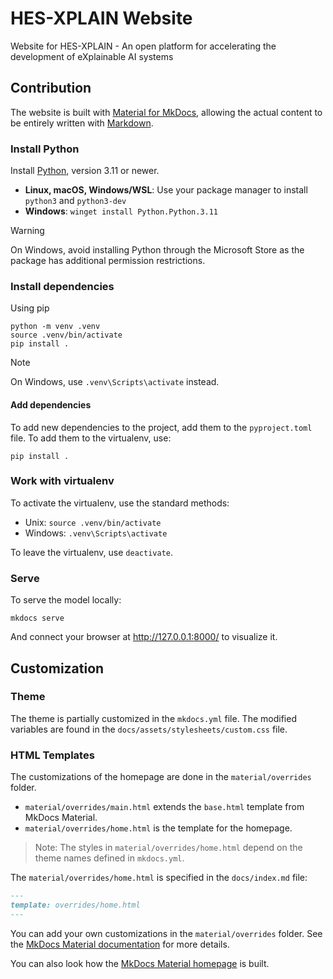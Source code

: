# HES-XPLAIN Website

Website for HES-XPLAIN - An open platform for accelerating the development of eXplainable AI systems

## Contribution

The website is built with [Material for MkDocs](https://squidfunk.github.io/mkdocs-material/),
allowing the actual content to be entirely written with [Markdown](https://www.markdownguide.org/).

### Install Python

Install [Python](https://www.python.org/), version 3.11 or newer.

* **Linux, macOS, Windows/WSL**: Use your package manager to install `python3` and `python3-dev`
* **Windows**: `winget install Python.Python.3.11`

> [!WARNING]
> On Windows, avoid installing Python through the Microsoft Store as the package has additional permission restrictions.

### Install dependencies

Using pip

```shell
python -m venv .venv
source .venv/bin/activate
pip install .
```

> [!NOTE]
> On Windows, use `.venv\Scripts\activate` instead.

#### Add dependencies

To add new dependencies to the project, add them to the `pyproject.toml` file.
To add them to the virtualenv, use:

```
pip install .
```

### Work with virtualenv

To activate the virtualenv, use the standard methods:

* Unix: `source .venv/bin/activate`
* Windows: `.venv\Scripts\activate`

To leave the virtualenv, use `deactivate`.

### Serve

To serve the model locally:

```shell
mkdocs serve
```

And connect your browser at http://127.0.0.1:8000/ to visualize it.

## Customization

### Theme

The theme is partially customized in the `mkdocs.yml` file. The modified variables are found in the `docs/assets/stylesheets/custom.css` file.

### HTML Templates

The customizations of the homepage are done in the `material/overrides` folder.

- `material/overrides/main.html` extends the `base.html` template from MkDocs Material.
- `material/overrides/home.html` is the template for the homepage.

> Note: The styles in `material/overrides/home.html` depend on the theme names defined in `mkdocs.yml`.

The `material/overrides/home.html` is specified in the `docs/index.md` file:

```markdown
---
template: overrides/home.html
---
```

You can add your own customizations in the `material/overrides` folder. See the [MkDocs Material documentation](https://squidfunk.github.io/mkdocs-material/customization/#template-overrides) for more details.

You can also look how the [MkDocs Material homepage](https://github.com/squidfunk/mkdocs-material) is built.
